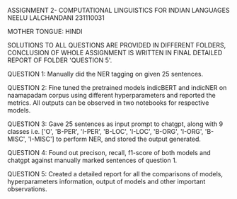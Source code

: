 ASSIGNMENT 2- COMPUTATIONAL LINGUISTICS FOR INDIAN LANGUAGES
NEELU LALCHANDANI
231110031

MOTHER TONGUE: HINDI

SOLUTIONS TO ALL QUESTIONS ARE PROVIDED IN DIFFERENT FOLDERS, CONCLUSION OF WHOLE ASSIGNMENT IS WRITTEN IN FINAL DETAILED REPORT OF FOLDER 'QUESTION 5'. 

QUESTION 1:
Manually did the NER tagging on given 25 sentences.

QUESTION 2:
Fine tuned the pretrained models indicBERT and indicNER on naamapadam corpus using different hyperparameters and reported the metrics.
All outputs can be observed in two notebooks for respective models.

QUESTION 3:
Gave 25 sentences as input prompt to chatgpt, along with 9 classes i.e. ['O', 'B-PER', 'I-PER', 'B-LOC', 'I-LOC', 'B-ORG', 'I-ORG', 'B-MISC', 'I-MISC'] to perform NER, and stored the output generated.

QUESTION 4:
Found out precison, recall, f1-score of both models and chatgpt against manually marked sentences of question 1.

QUESTION 5:
Created a detailed report for all the comparisons of models, hyperparameters information, output of models and other important observations.


